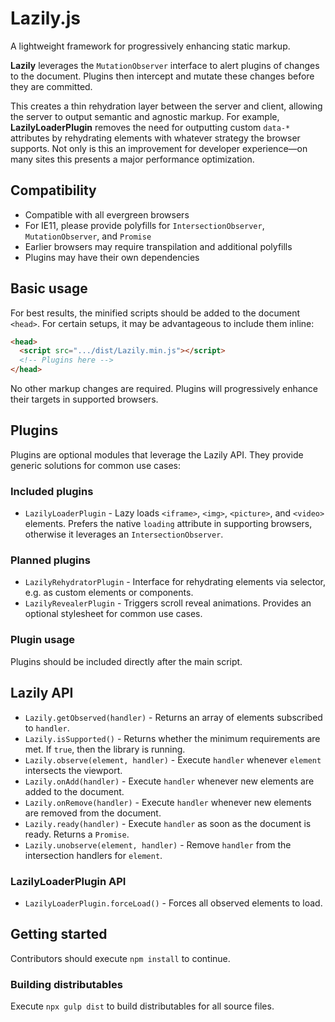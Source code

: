 # Lazily.js
A lightweight framework for progressively enhancing static markup.

**Lazily** leverages the `MutationObserver` interface to alert plugins of changes to the document.
Plugins then intercept and mutate these changes before they are committed.

This creates a thin rehydration layer between the server and client, allowing the server to output semantic and agnostic markup.
For example, **LazilyLoaderPlugin** removes the need for outputting custom `data-*` attributes by rehydrating elements with whatever strategy the browser supports.
Not only is this an improvement for developer experience—on many sites this presents a major performance optimization.

## Compatibility
- Compatible with all evergreen browsers
- For IE11, please provide polyfills for `IntersectionObserver`, `MutationObserver`, and `Promise`
- Earlier browsers may require transpilation and additional polyfills
- Plugins may have their own dependencies

## Basic usage
For best results, the minified scripts should be added to the document `<head>`.
For certain setups, it may be advantageous to include them inline:

```html
<head>
  <script src=".../dist/Lazily.min.js"></script>
  <!-- Plugins here -->
</head>
```

No other markup changes are required.
Plugins will progressively enhance their targets in supported browsers.

## Plugins
Plugins are optional modules that leverage the Lazily API.
They provide generic solutions for common use cases:

### Included plugins
- `LazilyLoaderPlugin` - Lazy loads `<iframe>`, `<img>`, `<picture>`, and `<video>` elements. Prefers the native `loading` attribute in supporting browsers, otherwise it leverages an `IntersectionObserver`.

### Planned plugins
- `LazilyRehydratorPlugin` - Interface for rehydrating elements via selector, e.g. as custom elements or components.
- `LazilyRevealerPlugin` - Triggers scroll reveal animations. Provides an optional stylesheet for common use cases.

### Plugin usage
Plugins should be included directly after the main script.

## Lazily API
- `Lazily.getObserved(handler)` - Returns an array of elements subscribed to `handler`.
- `Lazily.isSupported()` - Returns whether the minimum requirements are met. If `true`, then the library is running.
- `Lazily.observe(element, handler)` - Execute `handler` whenever `element` intersects the viewport.
- `Lazily.onAdd(handler)` - Execute `handler` whenever new elements are added to the document.
- `Lazily.onRemove(handler)` - Execute `handler` whenever new elements are removed from the document.
- `Lazily.ready(handler)` - Execute `handler` as soon as the document is ready. Returns a `Promise`.
- `Lazily.unobserve(element, handler)` - Remove `handler` from the intersection handlers for `element`.

### LazilyLoaderPlugin API
- `LazilyLoaderPlugin.forceLoad()` - Forces all observed elements to load.

## Getting started
Contributors should execute `npm install` to continue.

### Building distributables
Execute `npx gulp dist` to build distributables for all source files.
